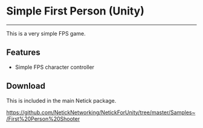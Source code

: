 # Simple First Person (Unity)

---

This is a very simple FPS game.

## Features

- Simple FPS character controller

## Download

This is included in the main Netick package. 

https://github.com/NetickNetworking/NetickForUnity/tree/master/Samples~/First%20Person%20Shooter